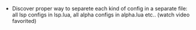 - Discover proper way to separete each kind of config in a separate file: all lsp configs in lsp.lua, all alpha configs in alpha.lua etc.. (watch video favorited)
